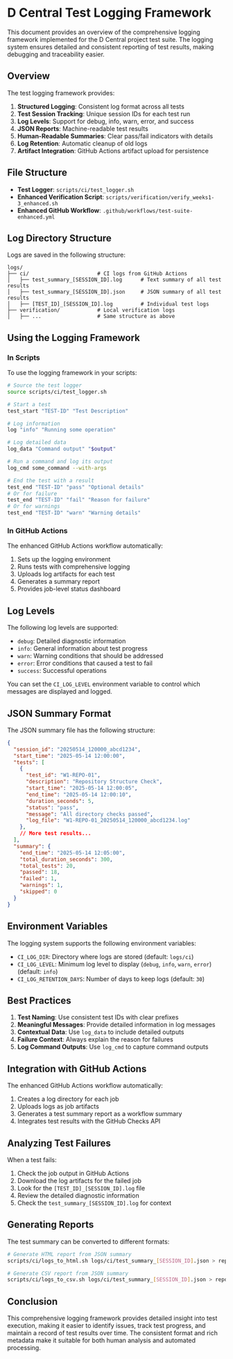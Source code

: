 # D Central Test Logging Framework

This document provides an overview of the comprehensive logging framework implemented for the D Central project test suite. The logging system ensures detailed and consistent reporting of test results, making debugging and traceability easier.

## Overview

The test logging framework provides:

1. **Structured Logging**: Consistent log format across all tests
2. **Test Session Tracking**: Unique session IDs for each test run
3. **Log Levels**: Support for debug, info, warn, error, and success
4. **JSON Reports**: Machine-readable test results
5. **Human-Readable Summaries**: Clear pass/fail indicators with details
6. **Log Retention**: Automatic cleanup of old logs
7. **Artifact Integration**: GitHub Actions artifact upload for persistence

## File Structure

- **Test Logger**: `scripts/ci/test_logger.sh`
- **Enhanced Verification Script**: `scripts/verification/verify_weeks1-3_enhanced.sh`
- **Enhanced GitHub Workflow**: `.github/workflows/test-suite-enhanced.yml`

## Log Directory Structure

Logs are saved in the following structure:

```
logs/
├── ci/                      # CI logs from GitHub Actions
│   ├── test_summary_[SESSION_ID].log      # Text summary of all test results
│   ├── test_summary_[SESSION_ID].json     # JSON summary of all test results
│   ├── [TEST_ID]_[SESSION_ID].log         # Individual test logs
├── verification/            # Local verification logs
│   ├── ...                  # Same structure as above
```

## Using the Logging Framework

### In Scripts

To use the logging framework in your scripts:

```bash
# Source the test logger
source scripts/ci/test_logger.sh

# Start a test
test_start "TEST-ID" "Test Description"

# Log information
log "info" "Running some operation"

# Log detailed data
log_data "Command output" "$output"

# Run a command and log its output
log_cmd some_command --with-args

# End the test with a result
test_end "TEST-ID" "pass" "Optional details"
# Or for failure
test_end "TEST-ID" "fail" "Reason for failure"
# Or for warnings
test_end "TEST-ID" "warn" "Warning details"
```

### In GitHub Actions

The enhanced GitHub Actions workflow automatically:

1. Sets up the logging environment
2. Runs tests with comprehensive logging
3. Uploads log artifacts for each test
4. Generates a summary report
5. Provides job-level status dashboard

## Log Levels

The following log levels are supported:

- `debug`: Detailed diagnostic information
- `info`: General information about test progress
- `warn`: Warning conditions that should be addressed
- `error`: Error conditions that caused a test to fail
- `success`: Successful operations

You can set the `CI_LOG_LEVEL` environment variable to control which messages are displayed and logged.

## JSON Summary Format

The JSON summary file has the following structure:

```json
{
  "session_id": "20250514_120000_abcd1234",
  "start_time": "2025-05-14 12:00:00",
  "tests": [
    {
      "test_id": "W1-REPO-01",
      "description": "Repository Structure Check",
      "start_time": "2025-05-14 12:00:05",
      "end_time": "2025-05-14 12:00:10",
      "duration_seconds": 5,
      "status": "pass",
      "message": "All directory checks passed",
      "log_file": "W1-REPO-01_20250514_120000_abcd1234.log"
    },
    // More test results...
  ],
  "summary": {
    "end_time": "2025-05-14 12:05:00",
    "total_duration_seconds": 300,
    "total_tests": 20,
    "passed": 18,
    "failed": 1,
    "warnings": 1,
    "skipped": 0
  }
}
```

## Environment Variables

The logging system supports the following environment variables:

- `CI_LOG_DIR`: Directory where logs are stored (default: `logs/ci`)
- `CI_LOG_LEVEL`: Minimum log level to display (`debug`, `info`, `warn`, `error`) (default: `info`)
- `CI_LOG_RETENTION_DAYS`: Number of days to keep logs (default: `30`)

## Best Practices

1. **Test Naming**: Use consistent test IDs with clear prefixes
2. **Meaningful Messages**: Provide detailed information in log messages
3. **Contextual Data**: Use `log_data` to include detailed outputs
4. **Failure Context**: Always explain the reason for failures
5. **Log Command Outputs**: Use `log_cmd` to capture command outputs

## Integration with GitHub Actions

The enhanced GitHub Actions workflow automatically:

1. Creates a log directory for each job
2. Uploads logs as job artifacts
3. Generates a test summary report as a workflow summary
4. Integrates test results with the GitHub Checks API

## Analyzing Test Failures

When a test fails:

1. Check the job output in GitHub Actions
2. Download the log artifacts for the failed job
3. Look for the `[TEST_ID]_[SESSION_ID].log` file
4. Review the detailed diagnostic information
5. Check the `test_summary_[SESSION_ID].log` for context

## Generating Reports

The test summary can be converted to different formats:

```bash
# Generate HTML report from JSON summary
scripts/ci/logs_to_html.sh logs/ci/test_summary_[SESSION_ID].json > report.html

# Generate CSV report from JSON summary
scripts/ci/logs_to_csv.sh logs/ci/test_summary_[SESSION_ID].json > report.csv
```

## Conclusion

This comprehensive logging framework provides detailed insight into test execution, making it easier to identify issues, track test progress, and maintain a record of test results over time. The consistent format and rich metadata make it suitable for both human analysis and automated processing.